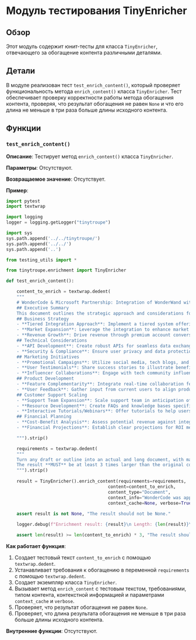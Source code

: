 # Модуль тестирования TinyEnricher

## Обзор

Этот модуль содержит юнит-тесты для класса `TinyEnricher`, отвечающего за обогащение контента различными деталями. 

## Детали

В модуле реализован тест `test_enrich_content()`, который проверяет функциональность метода `enrich_content()` класса `TinyEnricher`.  Тест обеспечивает проверку корректности работы метода обогащения контента, проверяя, что результат обогащения не равен `None` и что его длина не меньше в три раза больше длины исходного контента.

## Функции

### `test_enrich_content()`

**Описание**: Тестирует метод `enrich_content()` класса `TinyEnricher`.

**Параметры**:  Отсутствуют.

**Возвращаемое значение**: Отсутствует.

**Пример**: 
```python
import pytest
import textwrap

import logging
logger = logging.getLogger("tinytroupe")

import sys
sys.path.append('../../tinytroupe/')
sys.path.append('../../')
sys.path.append('..')

from testing_utils import *

from tinytroupe.enrichment import TinyEnricher

def test_enrich_content():

    content_to_enrich = textwrap.dedent(
    """
    # WonderCode & Microsoft Partnership: Integration of WonderWand with GitHub
    ## Executive Summary
    This document outlines the strategic approach and considerations for the partnership between WonderCode and Microsoft, focusing on the integration of WonderWand with GitHub. It captures the collaborative efforts and insights from various departments within WonderCode.
    ## Business Strategy
    - **Tiered Integration Approach**: Implement a tiered system offering basic features to free users and advanced functionalities for premium accounts.
    - **Market Expansion**: Leverage the integration to enhance market presence and user base.
    - **Revenue Growth**: Drive revenue through premium account conversions.
    ## Technical Considerations
    - **API Development**: Create robust APIs for seamless data exchange between WonderWand and GitHub.
    - **Security & Compliance**: Ensure user privacy and data protection, adhering to regulations.
    ## Marketing Initiatives
    - **Promotional Campaigns**: Utilize social media, tech blogs, and developer forums to promote the integration.
    - **User Testimonials**: Share success stories to illustrate benefits.
    - **Influencer Collaborations**: Engage with tech community influencers to amplify reach.
    ## Product Development
    - **Feature Complementarity**: Integrate real-time collaboration features into GitHub's code review process.
    - **User Feedback**: Gather input from current users to align product enhancements with user needs.
    ## Customer Support Scaling
    - **Support Team Expansion**: Scale support team in anticipation of increased queries.
    - **Resource Development**: Create FAQs and knowledge bases specific to the integration.
    - **Interactive Tutorials/Webinars**: Offer tutorials to help users maximize the integration's potential.
    ## Financial Planning
    - **Cost-Benefit Analysis**: Assess potential revenue against integration development and maintenance costs.
    - **Financial Projections**: Establish clear projections for ROI measurement.

    """).strip()

    requirements = textwrap.dedent(
    """
    Turn any draft or outline into an actual and long document, with many, many details. Include tables, lists, and other elements.
    The result **MUST** be at least 3 times larger than the original content in terms of characters - do whatever it takes to make it this long and detailed.
    """).strip()
    
    result = TinyEnricher().enrich_content(requirements=requirements, 
                                       content=content_to_enrich, 
                                       content_type="Document", 
                                       context_info="WonderCode was approached by Microsoft to for a partnership.",
                                       context_cache=None, verbose=True)    
    
    assert result is not None, "The result should not be None."

    logger.debug(f"Enrichment result: {result}\n Length: {len(result)}\n Original length: {len(content_to_enrich)}\n")

    assert len(result) >= len(content_to_enrich) * 3, "The result should be at least 3 times larger than the original content."
```

**Как работает функция**: 

1.  Создает тестовый текст  `content_to_enrich` с помощью `textwrap.dedent`.
2.  Устанавливает требования к обогащению в переменной `requirements` с помощью `textwrap.dedent`.
3.  Создает экземпляр класса `TinyEnricher`.
4.  Вызывает метод `enrich_content` с тестовым текстом, требованиями, типом контента, контекстной информацией и параметрами `context_cache` и `verbose`.
5.  Проверяет, что результат обогащения не равен `None`.
6.  Проверяет, что длина результата обогащения не меньше в три раза больше длины исходного контента.

**Внутренние функции**: Отсутствуют.
